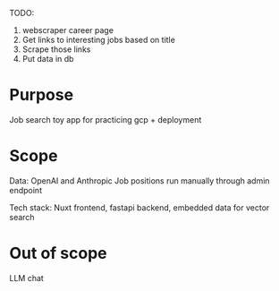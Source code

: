 TODO:
1. webscraper career page
2. Get links to interesting jobs based on title
3. Scrape those links
4. Put data in db


# Purpose
Job search toy app for practicing gcp + deployment

# Scope
Data: OpenAI and Anthropic Job positions run manually through admin endpoint

Tech stack: Nuxt frontend, fastapi backend, embedded data for vector search

# Out of scope
LLM chat



